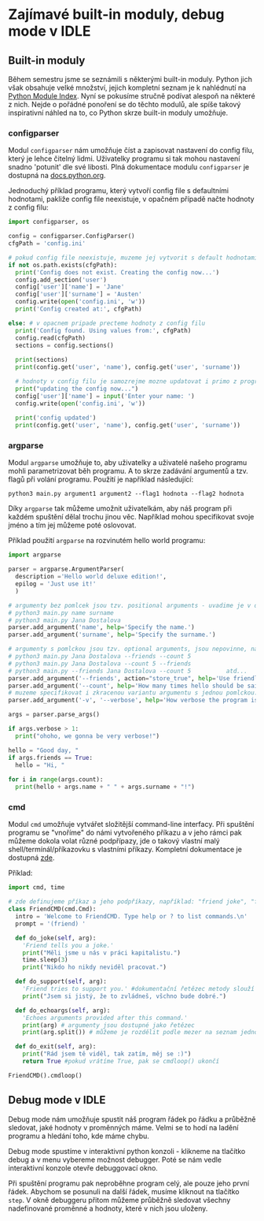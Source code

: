 # Zajímavé built-in moduly, debug mode v IDLE

## Built-in moduly

Během semestru jsme se seznámili s některými built-in moduly.
Python jich však obsahuje velké množství, jejich kompletní seznam je k nahlédnutí na [Python Module Index](https://docs.python.org/3/py-modindex.html).
Nyní se pokusíme stručně podívat alespoň na některé z nich.
Nejde o pořádné ponoření se do těchto modulů, ale spíše takový inspirativní náhled na to, co Python skrze built-in moduly umožňuje.

### configparser

Modul `configparser` nám umožňuje číst a zapisovat nastavení do config filu, který je lehce čitelný lidmi.
Uživatelky programu si tak mohou nastavení snadno 'potunit' dle své libosti.
Plná dokumentace modulu `configparser` je dostupná na [docs.python.org](https://docs.python.org/3/library/configparser.html#module-configparser).

Jednoduchý příklad programu, který vytvoří config file s defaultními hodnotami, pakliže config file neexistuje, v opačném případě načte hodnoty z config filu:

```python
import configparser, os

config = configparser.ConfigParser()
cfgPath = 'config.ini'

# pokud config file neexistuje, muzeme jej vytvorit s default hodnotami
if not os.path.exists(cfgPath):
  print('Config does not exist. Creating the config now...')
  config.add_section('user')
  config['user']['name'] = 'Jane'
  config['user']['surname'] = 'Austen'
  config.write(open('config.ini', 'w'))
  print('Config created at:', cfgPath)

else: # v opacnem pripade precteme hodnoty z config filu
  print('Config found. Using values from:', cfgPath)
  config.read(cfgPath)
  sections = config.sections()
  
  print(sections)
  print(config.get('user', 'name'), config.get('user', 'surname'))

  # hodnoty v config filu je samozrejme mozne updatovat i primo z programu
  print("updating the config now...")
  config['user']['name'] = input('Enter your name: ')
  config.write(open('config.ini', 'w'))
  
  print('config updated')
  print(config.get('user', 'name'), config.get('user', 'surname'))
```

### argparse

Modul `argparse` umožňuje to, aby uživatelky a uživatelé našeho programu mohli parametrizovat běh programu.
A to skrze zadávání argumentů a tzv. flagů při volání programu.
Použití je například následující:

```
python3 main.py argument1 argument2 --flag1 hodnota --flag2 hodnota
```

Díky `argparse` tak můžeme umožnit uživatelkám, aby náš program při každém spuštění dělal trochu jinou věc.
Například mohou specifikovat svoje jméno a tím jej můžeme poté oslovovat.

Příklad použití `argparse` na rozvinutém hello world programu:

```python
import argparse

parser = argparse.ArgumentParser(
  description ='Hello world deluxe edition!',
  epilog = 'Just use it!'
  )

# argumenty bez pomlcek jsou tzv. positional arguments - uvadime je v danem poradi po volani programu, jsou povinne:
# python3 main.py name surname
# python3 main.py Jana Dostalova
parser.add_argument('name', help='Specify the name.')
parser.add_argument('surname', help='Specify the surname.')

# argumenty s pomlckou jsou tzv. optional arguments, jsou nepovinne, na jejich poradi nezalezi, specifikujeme je pomoci jejich nazvu a hodnoty
# python3 main.py Jana Dostalova --friends --count 5
# python3 main.py Jana Dostalova --count 5 --friends
# python3 main.py --friends Jana Dostalova --count 5          atd...
parser.add_argument('--friends', action="store_true", help='Use friendly hello?')
parser.add_argument('--count', help='How many times hello should be said.', default=1, type=int)
# muzeme specifikovat i zkracenou variantu argumentu s jednou pomlckou:
parser.add_argument('-v', '--verbose', help='How verbose the program is. (Not implemented yet.)', type=int, default=1)

args = parser.parse_args()

if args.verbose > 1:
  print("ohoho, we gonna be very verbose!")

hello = "Good day, "
if args.friends == True:
  hello = "Hi, "
  
for i in range(args.count):
  print(hello + args.name + " " + args.surname + "!")
```

### cmd

Modul `cmd` umožňuje vytvářet složitější command-line interfacy.
Při spuštění programu se "vnoříme" do námi vytvořeného příkazu a v jeho rámci pak můžeme dokola volat různé podpřípazy, jde o takový vlastní malý shell/termínál/příkazovku s vlastními příkazy.
Kompletní dokumentace je dostupná [zde](https://docs.python.org/3/library/cmd.html#module-cmd).

Příklad:

```python
import cmd, time

# zde definujeme příkaz a jeho podpříkazy, například: "friend joke", "friend support"
class FriendCMD(cmd.Cmd):
  intro = 'Welcome to FriendCMD. Type help or ? to list commands.\n'
  prompt = '(friend) '

  def do_joke(self, arg):
    'Friend tells you a joke.'
    print("Měli jsme u nás v práci kapitalistu.")
    time.sleep(3)
    print("Nikdo ho nikdy neviděl pracovat.")

  def do_support(self, arg):
    'Friend tries to support you.' #dokumentační řetězec metody slouží zároveň jako nápověda pro uživatele
    print("Jsem si jistý, že to zvládneš, všchno bude dobré.")

  def do_echoargs(self, arg):
    'Echoes arguments provided after this command.'
    print(arg) # argumenty jsou dostupné jako řetězec
    print(arg.split()) # můžeme je rozdělit podle mezer na seznam jednotlivých argumentů

  def do_exit(self, arg):
    print("Rád jsem tě viděl, tak zatím, měj se :)")
    return True #pokud vrátíme True, pak se cmdloop() ukončí

FriendCMD().cmdloop()
```

## Debug mode v IDLE

Debug mode nám umožňuje spustit náš program řádek po řádku a průběžně sledovat, jaké hodnoty v proměnných máme.
Velmi se to hodí na ladění programu a hledání toho, kde máme chybu.

Debug mode spustíme v interaktivní python konzoli - klikneme na tlačítko debug a v menu vybereme možnost debugger.
Poté se nám vedle interaktivní konzole otevře debuggovací okno.

Při spuštění programu pak neproběhne program celý, ale pouze jeho první řádek.
Abychom se posunuli na další řádek, musíme kliknout na tlačítko `step`.
V okně debuggeru přitom můžeme průběžně sledovat všechny nadefinované proměnné a hodnoty, které v nich jsou uloženy.
